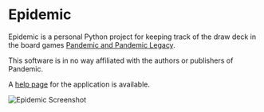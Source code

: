 # Epidemic
Epidemic is a personal Python project for keeping track of the draw deck in the board games [Pandemic and Pandemic Legacy](https://boardgamegeek.com/boardgame/161936/pandemic-legacy-season-1).

This software is in no way affiliated with the authors or publishers of Pandemic.

A [help page](https://github.com/Merkwurdichliebe/Pandemic-Tracker/wiki) for the application is available.

![Epidemic Screenshot](https://github.com/Merkwurdichliebe/Pandemic-Tracker/blob/master/docs/epidemic-screen.jpg?raw=true)
